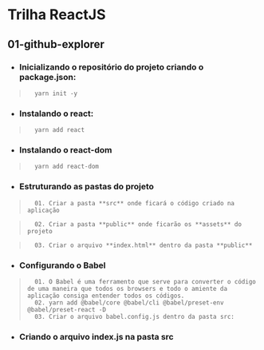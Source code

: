 # Trilha ReactJS

## 01-github-explorer

- ###    Inicializando o repositório do projeto criando o package.json:

>       yarn init -y

- ###   Instalando o react:

>       yarn add react

- ###   Instalando o react-dom

>       yarn add react-dom

- ###   Estruturando as pastas do projeto

>       01. Criar a pasta **src** onde ficará o código criado na aplicação

>       02. Criar a pasta **public** onde ficarão os **assets** do projeto

>       03. Criar o arquivo **index.html** dentro da pasta **public**

- ###   Configurando o Babel
>       01. O Babel é uma ferramento que serve para converter o código de uma maneira que todos os browsers e todo o amiente da aplicação consiga entender todos os códigos.
>       02. yarn add @babel/core @babel/cli @babel/preset-env @babel/preset-react -D
>       03. Criar o arquivo babel.config.js dentro da pasta src:

- ###   Criando o arquivo index.js na pasta src


